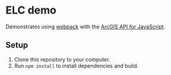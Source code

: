 # ELC demo

Demonstrates using [webpack] with the [ArcGIS API for JavaScript].

## Setup

1. Clone this repository to your computer.
2. Run `npm install` to install dependencies and build.

[webpack]:https://webpack.js.org/
[ArcGIS API for JavaScript]:https://developers.arcgis.com/javascript/